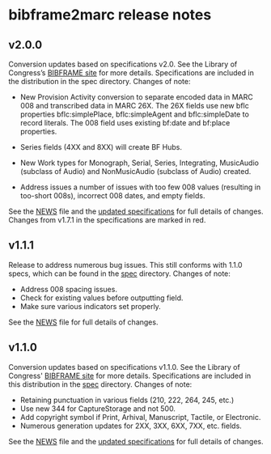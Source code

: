 # bibframe2marc release notes

## v2.0.0

Conversion updates based on specifications v2.0. See the Library of Congress’s [BIBFRAME site](https://www.loc.gov/bibframe/) for more details. Specifications are included in the distribution in the spec directory. Changes of note:

* New Provision Activity conversion to separate encoded data in MARC 008 and transcribed data in MARC 26X. The 26X fields use new bflc properties bflc:simplePlace, bflc:simpleAgent and bflc:simpleDate to record literals. The 008 field uses existing bf:date and bf:place properties.

* Series fields (4XX and 8XX) will create BF Hubs.

* New Work types for Monograph, Serial, Series, Integrating, MusicAudio (subclass of Audio) and NonMusicAudio (subclass of Audio) created.

* Address issues a number of issues with too few 008 values (resulting in too-short 008s), incorrect 008 dates, and empty fields.

See the [NEWS](NEWS) file and the [updated specifications](spec/) for full details of changes. Changes from v1.7.1 in the specifications are marked in red.

## v1.1.1

Release to address numerous bug issues. This still conforms with 1.1.0 specs, which can be found in the [spec](spec/) directory. Changes of note:

* Address 008 spacing issues.
* Check for existing values before outputting field.
* Make sure various indicators set properly.

See the [NEWS](NEWS) file for full details of changes.


## v1.1.0

Conversion updates based on specifications v1.1.0. See the Library of Congress' [BIBFRAME site](https://www.loc.gov/bibframe/) for more details. Specifications are included in this distribution in the [spec](spec/) directory. Changes of note:

* Retaining punctuation in various fields (210, 222, 264, 245, etc.)
* Use new 344 for CaptureStorage and not 500.
* Add copyright symbol if Print, Arhival, Manuscript, Tactile, or Electronic.
* Numerous generation updates for 2XX, 3XX, 6XX, 7XX, etc. fields.

See the [NEWS](NEWS) file and the [updated specifications](spec/) for full details of changes.

 
